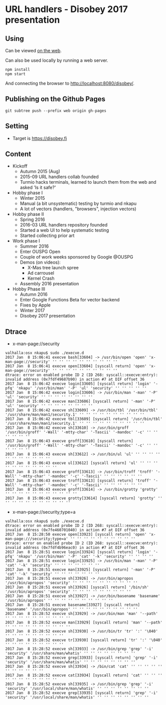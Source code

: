 # URL handlers - Disobey 2017 presentation

## Using

Can be viewed [on the web](http://hack.urlhandlers.info/disobey/).

Can also be used locally by running a web server.

```console
npm install
npm start
```

And connecting the browser to <http://localhost:8080/disobey/>.

## Publishing on the Github Pages

```console
git subtree push --prefix web origin gh-pages
```

## Setting

* Target is <https://disobey.fi>

## Content

* Kickoff
  * Autumn 2015 (Aug)
  * 2015-09 URL handlers collab founded
  * Turmio hacks terminals, learned to launch them from the
    web and asked 'Is it safe?'
* Hobby phase I
  * Winter 2015
  * Manual (a bit unsystematic) testing by turmio and nkapu
  * A lot of vectors (handlers, "browsers", injection vectors)
* Hobby phase II
  * Spring 2016
  * 2016-03 URL handlers repository founded
  * Started a web UI to help systematic testing
  * Started collecting prior art
* Work phase I
  * Summer 2016
  * Enter OUSPG Open
  * Couple of work weeks sponsored by Google @OUSPG
  * Demos (on videos):
    * X-Mas tree launch spree
    * Ad carrousel
    * Kernel Crash
  * Assembly 2016 presentation
* Hobby Phase III
  * Autumn 2016
  * Enter Google Functions Beta for vector backend
  * Fixes by Apple
  * Winter 2017
  * Disobey 2017 presentation

## Dtrace

* x-man-page://security

<!-- markdownlint-disable MD013 -->

```console
valhalla:osx nkapu$ sudo ./execve.d
2017 Jan  8 15:06:41 execve bash[33604] -> /usr/bin/open 'open' 'x-man-page://security' '' '' '' '' '' '' '' '' '' ''
2017 Jan  8 15:06:41 execve open[33604] [syscall return] 'open' 'x-man-page://security' '' '' '' '' '' '' '' '' '' ''
dtrace: error on enabled probe ID 2 (ID 268: syscall::execve:entry): invalid address (0x7fdf49687b90) in action #7 at DIF offset 36
2017 Jan  8 15:06:42 execve login[33605] [syscall return] 'login' '-pfq' 'nkapu' '/usr/bin/man' '-P' 'ul' 'security' '' '' '' '' ''
2017 Jan  8 15:06:42 execve login[33606] -> /usr/bin/man '-man' '-P' 'ul' 'security' '' '' '' '' '' '' '' ''
2017 Jan  8 15:06:42 execve man[33606] [syscall return] '-man' '-P' 'ul' 'security' '' '' '' '' '' '' '' ''
2017 Jan  8 15:06:42 execve sh[33609] -> /usr/bin/tbl '/usr/bin/tbl' '/usr/share/man/man1/security.1' '' '' '' '' '' '' '' '' '' ''
2017 Jan  8 15:06:42 execve tbl[33609] [syscall return] '/usr/bin/tbl' '/usr/share/man/man1/security.1' '' '' '' '' '' '' '' '' '' ''
2017 Jan  8 15:06:42 execve sh[33610] -> /usr/bin/groff '/usr/bin/groff' '-Wall' '-mtty-char' '-Tascii' '-mandoc' '-c' '' '' '' '' '' ''
2017 Jan  8 15:06:43 execve groff[33610] [syscall return] '/usr/bin/groff' '-Wall' '-mtty-char' '-Tascii' '-mandoc' '-c' '' '' '' '' '' ''
2017 Jan  8 15:06:43 execve sh[33612] -> /usr/bin/ul 'ul' '' '' '' '' '' '' '' '' '' '' ''
2017 Jan  8 15:06:43 execve ul[33612] [syscall return] 'ul' '' '' '' '' '' '' '' '' '' '' ''
2017 Jan  8 15:06:43 execve groff[33613] -> /usr/bin/troff 'troff' '-Wall' '-mtty-char' '-mandoc' '-c' '-Tascii' '' '' '' '' '' ''
2017 Jan  8 15:06:43 execve troff[33613] [syscall return] 'troff' '-Wall' '-mtty-char' '-mandoc' '-c' '-Tascii' '' '' '' '' '' ''
2017 Jan  8 15:06:43 execve groff[33614] -> /usr/bin/grotty 'grotty' '' '' '' '' '' '' '' '' '' '' ''
2017 Jan  8 15:06:43 execve grotty[33614] [syscall return] 'grotty' '' '' '' '' '' '' '' '' '' '' ''
```

<!-- markdownlint-enable MD013 -->

* x-man-page://security;type=a

<!-- markdownlint-disable MD013 -->

```console
valhalla:osx nkapu$ sudo ./execve.d
dtrace: error on enabled probe ID 2 (ID 268: syscall::execve:entry): invalid address (0x7fe460701040) in action #7 at DIF offset 36
2017 Jan  8 15:28:50 execve open[33923] [syscall return] 'open' 'x-man-page:///security;type=a' '' '' '' '' '' '' '' '' '' ''
dtrace: error on enabled probe ID 2 (ID 268: syscall::execve:entry): invalid address (0x7fdf4b96eac0) in action #7 at DIF offset 36
2017 Jan  8 15:28:51 execve login[33924] [syscall return] 'login' '-pfq' 'nkapu' '/usr/bin/man' '-P' 'cat' '-k' 'security' '' '' '' ''
2017 Jan  8 15:28:51 execve login[33925] -> /usr/bin/man '-man' '-P' 'cat' '-k' 'security' '' '' '' '' '' '' ''
2017 Jan  8 15:28:51 execve man[33925] [syscall return] '-man' '-P' 'cat' '-k' 'security' '' '' '' '' '' '' ''
2017 Jan  8 15:28:51 execve sh[33926] -> /usr/bin/apropos '/usr/bin/apropos' 'security' '' '' '' '' '' '' '' '' '' ''
2017 Jan  8 15:28:51 execve sh[33926] [syscall return] '/bin/sh' '/usr/bin/apropos' 'security' '' '' '' '' '' '' '' '' ''
2017 Jan  8 15:28:51 execve sh[33927] -> /usr/bin/basename 'basename' '/usr/bin/apropos' '' '' '' '' '' '' '' '' '' ''
2017 Jan  8 15:28:51 execve basename[33927] [syscall return] 'basename' '/usr/bin/apropos' '' '' '' '' '' '' '' '' '' ''
2017 Jan  8 15:28:52 execve sh[33929] -> /usr/bin/man 'man' '--path' '' '' '' '' '' '' '' '' '' ''
2017 Jan  8 15:28:52 execve man[33929] [syscall return] 'man' '--path' '' '' '' '' '' '' '' '' '' ''
2017 Jan  8 15:28:52 execve sh[33930] -> /usr/bin/tr 'tr' ':' '\040' '' '' '' '' '' '' '' '' ''
2017 Jan  8 15:28:52 execve tr[33930] [syscall return] 'tr' ':' '\040' '' '' '' '' '' '' '' '' ''
2017 Jan  8 15:28:52 execve sh[33933] -> /usr/bin/grep 'grep' '-i' 'security' '/usr/share/man/whatis' '' '' '' '' '' '' '' ''
2017 Jan  8 15:28:52 execve grep[33933] [syscall return] 'grep' '-i' 'security' '/usr/share/man/whatis' '' '' '' '' '' '' '' ''
2017 Jan  8 15:28:52 execve sh[33934] -> /bin/cat 'cat' '' '' '' '' '' '' '' '' '' '' ''
2017 Jan  8 15:28:52 execve cat[33934] [syscall return] 'cat' '' '' '' '' '' '' '' '' '' '' ''
2017 Jan  8 15:28:52 execve sh[33935] -> /usr/bin/grep 'grep' '-i' 'security' '/usr/local/share/man/whatis' '' '' '' '' '' '' '' ''
2017 Jan  8 15:28:52 execve grep[33935] [syscall return] 'grep' '-i' 'security' '/usr/local/share/man/whatis' '' '' '' '' '' '' '' ''
```

<!-- markdownlint-enable MD013 -->
